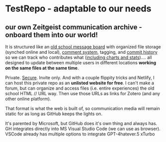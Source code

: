 # TestRepo - adaptable to our needs
  ## our own Zeitgeist communication archive - onboard them into our world!

It is structured like an [old school message board](https://github.com/NicholiNoah/TestRepo/issues) with organized file storage (synched online and local), [comment system](https://github.com/NicholiNoah/TestRepo/issues/1#issue-2036130111), tagging, and [commit history](https://github.com/NicholiNoah/TestRepo/commits/main/) so we can track who contributes what ([including charts and stats](https://github.com/NicholiNoah/TestRepo/pulse)).... all designed to update between multiple users in different locations **working on the same files at the same time**.

Private. [Secure](https://github.com/security). Invite only. And with a couple flippity tricks and Netlify, I can host this private repo as an **unlisted website for free**.
I can't make a forum, but can organize and access files (i.e. entire experiences) the old school HTML // URL way. Then use those URLs as links for Zotero (and any other online platform).

That format is what the web is built of, so communication media will remain static for as long as GitHub keeps the lights on.

It's parented by Microsoft, but GitHub does it's own thing and always has.
GH integrates directly into MS Visual Studio Code (we can use as browser). VSCode already has multiple options to integrate GPT-4hatever.5 xTurbo
